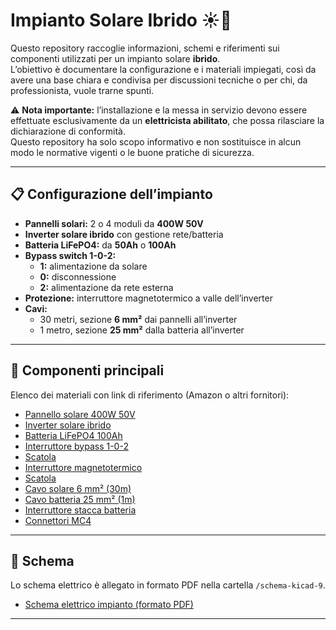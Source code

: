 # Impianto Solare Ibrido ☀️🔋

Questo repository raccoglie informazioni, schemi e riferimenti sui componenti utilizzati per un impianto solare **ibrido**.  
L’obiettivo è documentare la configurazione e i materiali impiegati, così da avere una base chiara e condivisa per discussioni tecniche o per chi, da professionista, vuole trarne spunti.  

⚠️ **Nota importante:** l’installazione e la messa in servizio devono essere effettuate esclusivamente da un **elettricista abilitato**, che possa rilasciare la dichiarazione di conformità.  
Questo repository ha solo scopo informativo e non sostituisce in alcun modo le normative vigenti o le buone pratiche di sicurezza.  

---

## 📋 Configurazione dell’impianto
- **Pannelli solari:** 2 o 4 moduli da **400W 50V**  
- **Inverter solare ibrido** con gestione rete/batteria  
- **Batteria LiFePO4:** da **50Ah** o **100Ah**  
- **Bypass switch 1-0-2:**  
  - **1:** alimentazione da solare  
  - **0:** disconnessione  
  - **2:** alimentazione da rete esterna  
- **Protezione:** interruttore magnetotermico a valle dell’inverter  
- **Cavi:**  
  - 30 metri, sezione **6 mm²** dai pannelli all’inverter  
  - 1 metro, sezione **25 mm²** dalla batteria all’inverter  

---

## 🛒 Componenti principali
Elenco dei materiali con link di riferimento (Amazon o altri fornitori):  

- [Pannello solare 400W 50V](https://amzn.to/4lXqm2D)  
- [Inverter solare ibrido](https://amzn.to/3VvV1Jy)  
- [Batteria LiFePO4 100Ah](https://amzn.to/4g0OCiU)  
- [Interruttore bypass 1-0-2](https://amzn.to/4mLcBFD) 
- [Scatola](https://amzn.to/4nwYfbZ)
- [Interruttore magnetotermico](https://amzn.to/41v1FU0)  
- [Scatola](https://amzn.to/45LVo8Y)
- [Cavo solare 6 mm² (30m)](https://amzn.to/42bMNKe)  
- [Cavo batteria 25 mm² (1m)](https://amzn.to/4mNqKCb)  
- [Interruttore stacca batteria](https://amzn.to/47WVwUk)
- [Connettori MC4](https://amzn.to/45YmNmL)  

---

## 📑 Schema
Lo schema elettrico è allegato in formato PDF nella cartella `/schema-kicad-9`.  

- [Schema elettrico impianto (formato PDF)](https://github.com/fremsoft/solar-energy/blob/main/schema-kicad-9/schema-impianto.pdf)

---
